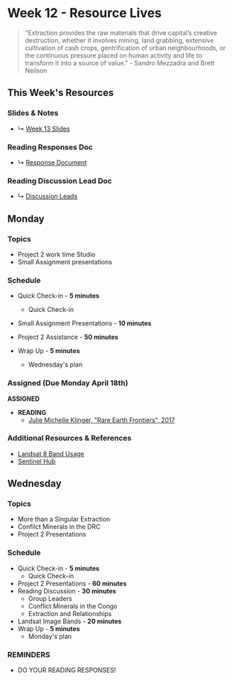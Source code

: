 # Week 12 - Resource Lives

> "Extraction provides the raw materials that drive capital’s creative destruction, whether it involves mining, land grabbing, extensive cultivation of cash crops, gentrification of urban neighbourhoods, or the continuous pressure placed on human activity and life to transform it into a source of value." - Sandro Mezzadra and Brett Neilson


## This Week's Resources

### Slides & Notes 
* ↳ [Week 13 Slides](https://docs.google.com/presentation/d/1IitE-qdaYRSl8UEqdQXS2YctnbfTsD_JLnsldzPuTJw/edit?usp=sharing)
### Reading Responses Doc

* ↳ [Response Document](https://docs.google.com/document/d/1tTH-Oac5-IsplvvS-ANf6MWLI_TKMXUMWU_Bvj79xXg/edit)
 
### Reading Discussion Lead Doc
* ↳ [Discussion Leads](https://docs.google.com/document/d/1cC8rhMC4xD7Kt0QunY-WffXRhs674FFQgHLNapdv_k4/edit#heading=h.ko9guovehion)

## Monday

### Topics

* Project 2 work time Studio
* Small Assignment presentations


### Schedule
* Quick Check-in - __5 minutes__
    * Quick Check-in
* Small Assignment Presentations - __10 minutes__

* Project 2 Assistance - __50 minutes__

* Wrap Up -  __5 minutes__
    * Wednesday's plan

### Assigned (**Due Monday April 18th**)
__ASSIGNED__
* **READING**
    * [Julie Michelle Klinger, "Rare Earth Frontiers", 2017](https://www.are.na/block/7639482)


### Additional Resources & References
* [Landsat 8 Band Usage](https://landsat.gsfc.nasa.gov/satellites/landsat-8/landsat-8-bands/)
* [Sentinel Hub](https://www.sentinel-hub.com/explore/eobrowser/)

## Wednesday

### Topics
* More than a Singular Extraction
* Confilct Minerals in the DRC
* Project 2 Presentations


### Schedule
* Quick Check-in - __5 minutes__
    * Quick Check-in
* Project 2 Presentations - __60 minutes__
* Reading Discussion - __30 minutes__
    * Group Leaders 
    * Conflict Minerals in the Congo
    * Extraction and Relationships
* Landsat Image Bands - __20 minutes__
* Wrap Up -  __5 minutes__
    * Monday's plan

### REMINDERS

* DO YOUR READING RESPONSES!

